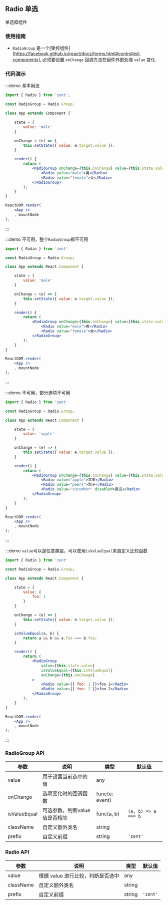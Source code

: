 ## Radio 单选

单选框组件

### 使用指南

- `RadioGroup` 是一个[受控组件][https://facebook.github.io/react/docs/forms.html#controlled-components], 必须要设置 `onChange` 回调方法在组件外部处理 `value` 变化.

### 代码演示
:::demo 基本用法
```jsx
import { Radio } from 'zent';

const RadioGroup = Radio.Group;

class App extends Component {

	state = {
		value: 'male'
	}

	onChange = (e) => {
		this.setState({ value: e.target.value });
	}

	render() {
		return (
			<RadioGroup onChange={this.onChange} value={this.state.value}>
				<Radio value="male">男</Radio>
				<Radio value="female">女</Radio>
			</RadioGroup>
		);
	}
}

ReactDOM.render(
	<App />
	, mountNode
);
```
:::

:::demo 不可用，整个`RadioGroup`都不可用
```jsx
import { Radio } from 'zent'

const RadioGroup = Radio.Group;

class App extends React.Component {

	state = {
		value: 'male'
	}

	onChange = (e) => {
		this.setState({ value: e.target.value });
	}

	render() {
		return (
			<RadioGroup onChange={this.onChange} value={this.state.value} disabled>
				<Radio value="male">男</Radio>
				<Radio value="female">女</Radio>
			</RadioGroup>
		);
	}
}

ReactDOM.render(
	<App />
	, mountNode
);
```
:::

:::demo 不可用，部分选项不可用
```jsx
import { Radio } from 'zent'

const RadioGroup = Radio.Group;

class App extends React.Component {

	state = {
		value: 'apple'
	}

	onChange = (e) => {
		this.setState({ value: e.target.value });
	}

	render() {
		return (
			<RadioGroup onChange={this.onChange} value={this.state.value}>
				<Radio value="apple">苹果</Radio>
				<Radio value="pears">梨子</Radio>
				<Radio value="cucumber" disabled>黄瓜</Radio>
			</RadioGroup>
		);
	}
}

ReactDOM.render(
	<App />
	, mountNode
);
```
:::

:::demo `value`可以是任意类型，可以使用`isValueEqual`来自定义比较函数
```jsx
import { Radio } from 'zent'

const RadioGroup = Radio.Group;

class App extends React.Component {

	state = {
		value: {
			foo: 1	
		}
	}

	onChange = (e) => {
		this.setState({ value: e.target.value });
	}

	isValueEqual(a, b) {
		return a && b && a.foo === b.foo;	
	}

	render() {
		return (
			<RadioGroup 
				value={this.state.value}
				isValueEqual={this.isValueEqual}
				onChange={this.onChange} 
			>
				<Radio value={{ foo: 1 }}>foo 1</Radio>
				<Radio value={{ foo: 2 }}>foo 2</Radio>
			</RadioGroup>
		);
	}
}

ReactDOM.render(
	<App />
	, mountNode
);
```
:::

### RadioGroup API

| 参数           | 说明                | 类型             | 默认值                 |
| ------------ | ----------------- | -------------- | ------------------- |
| value        | 用于设置当前选中的值        | any            |                     |
| onChange     | 选项变化时的回调函数        | func(e: event) |                     |
| isValueEqual | 可选参数，判断value值是否相等 | func(a, b)     | `(a, b) => a === b` |
| className    | 自定义额外类名           | string         |                     |
| prefix       | 自定义前缀             | string         | `'zent'`            |

### Radio API

| 参数        | 说明                   | 类型     | 默认值      |
| --------- | -------------------- | ------ | -------- |
| value     | 根据 value 进行比较，判断是否选中 | any    |          |
| className | 自定义额外类名              | string |          |
| prefix    | 自定义前缀                | string | `'zent'` |

[controlled-components]: https://facebook.github.io/react/docs/forms.html#controlled-components
